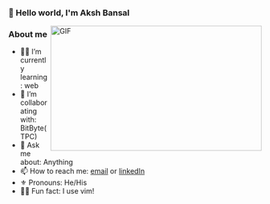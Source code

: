 ### 👋 Hello world, I'm Aksh Bansal

<!-- ![gif](https://media.giphy.com/media/KX81UwrGWMbGH0WvWR/giphy.gif) -->
<img align="right" width=420px alt="GIF" src="https://media.giphy.com/media/3ohhwNqFMnb7wZgNnq/giphy.gif"  height="250"/>

### About me

- 🐱‍💻 I’m currently learning: web
- 👯 I’m collaborating with: BitByte(TPC)
- 💬 Ask me about: Anything
- 📫 How to reach me: [email](mailto:akshbansal321@gmail.com) or [linkedIn](https://www.linkedin.com/in/aksh-bansal-0a1073200/)
- ⚜ Pronouns: He/His
- 🐱‍🚀 Fun fact: I use vim!

<!-- 
![top languages](https://github-readme-stats.vercel.app/api/top-langs/?username=aksh-bansal-dev&layout=compact&show_icons=true&hide_border=true&bg_color=232326&icon_color=ebcb8b&title_color=a0c5e7&text_color=a0c5e7)

<img src="https://github-profile-trophy.vercel.app/?username=Aksh-Bansal-dev&theme=onedark&margin-w=15&margin-h=15&column=7&v=2" alt="s3ansh33p" /> 
<img height="170" align="left" src="https://github-readme-stats.vercel.app/api?username=Aksh-Bansal-dev&count_private=true&include_all_commits=true&theme=onedark" alt="s3ansh33p" />
-->

